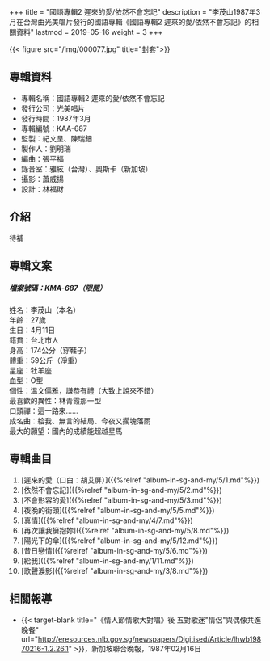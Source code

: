 +++
title = "國語專輯2 遲來的愛/依然不會忘記"
description = "李茂山1987年3月在台灣由光美唱片發行的國語專輯《國語專輯2 遲來的愛/依然不會忘記》的相關資料"
lastmod = 2019-05-16
weight = 3
+++

{{< figure src="/img/000077.jpg" title="封套">}}


## 專輯資料

* 專輯名稱：國語專輯2 遲來的愛/依然不會忘記
* 發行公司：光美唱片
* 發行時間：1987年3月
* 專輯編號：KAA-687
* 監製：紀文呈、陳瑞鈿
* 製作人：劉明瑞
* 編曲：張平福
* 錄音室：雅絃（台灣）、奧斯卡（新加坡）
* 攝影：蕭威揚
* 設計：林福財


## 介紹

待補

## 專輯文案

##### 檔案號碼：KMA-687（限閱）

姓名：李茂山（本名）  
年齡：27歲  
生日：4月11日  
籍貫：台北市人  
身高：174公分（穿鞋子）  
體重：59公斤（淨重）  
星座：牡羊座  
血型：O型  
個性：溫文儒雅，謙恭有禮（大致上說來不錯）  
最喜歡的異性：林青霞那一型  
口頭禪：這一路來……  
成名曲：給我、無言的結局、今夜又擱塊落雨  
最大的願望：國內的成績能超越星馬  

## 專輯曲目

1. [遲來的愛（口白：胡艾屏）]({{%relref "album-in-sg-and-my/5/1.md"%}}) 
2. [依然不會忘記]({{%relref "album-in-sg-and-my/5/2.md"%}}) 
3. [不會形容的愛]({{%relref "album-in-sg-and-my/5/3.md"%}}) 
4. [夜晚的街頭]({{%relref "album-in-sg-and-my/5/5.md"%}}) 
5. [真情]({{%relref "album-in-sg-and-my/4/7.md"%}}) 
6. [再次讓我擁抱妳]({{%relref "album-in-sg-and-my/5/8.md"%}}) 
7. [陽光下的傘]({{%relref "album-in-sg-and-my/5/12.md"%}}) 
8. [昔日戀情]({{%relref "album-in-sg-and-my/5/6.md"%}}) 
9. [給我]({{%relref "album-in-sg-and-my/1/11.md"%}}) 
10. [歌聲淚影]({{%relref "album-in-sg-and-my/3/8.md"%}}) 

## 相關報導
* {{< target-blank title="《情人節情歌大對唱》後 五對歌迷\"情侶\"與偶像共進晚餐" url="http://eresources.nlb.gov.sg/newspapers/Digitised/Article/lhwb19870216-1.2.26.1" >}}，新加坡聯合晚報，1987年02月16日